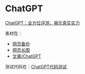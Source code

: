 # ChatGPT
 
[ChatGPT：全方位评测，揭示真实实力](文章/ChatGPT.md)

素材在：

* [网页备份](网页备份)
* [网页长图](网页长图)
* [文章/ChatGPT](文章/ChatGPT)

测试代码在：[ChatGPT代码测试](ChatGPT代码测试)
